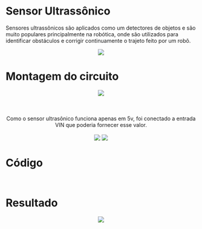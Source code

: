 # Sensor Ultrassônico

Sensores ultrassônicos são aplicados como um detectores de objetos e são muito populares principalmente na robótica, onde são utilizados para identificar obstáculos e corrigir continuamente o trajeto feito por um robô.

<p align="center">
  <img src="https://github.com/AquilesBurlamaqui/InternetDasCoisas/blob/master/projeto4/Rafael/IMG_20190613_144305.jpg">
</p>

# Montagem do circuito
<p align="center">
<img src="https://www.14core.com/wp-content/uploads/2015/12/Ultrasonic-HCSR04-NodeMCU-Schematics-Diagram.jpg">
<br><br><br><br>
  Como o sensor ultrasônico funciona apenas em 5v, foi conectado a entrada VIN que poderia fornecer esse valor.
<br><br>
<img src="https://github.com/AquilesBurlamaqui/InternetDasCoisas/blob/master/projeto4/Rafael/IMG_20190613_144323.jpg">
<img src="https://github.com/AquilesBurlamaqui/InternetDasCoisas/blob/master/projeto4/Rafael/IMG_20190613_144335.jpg">
</p>

# Código
```


```

# Resultado
<p align="center">
  <img src="https://github.com/AquilesBurlamaqui/InternetDasCoisas/blob/master/projeto4/Rafael/IMG_20190613_145617%20(1).jpg">
</p>
